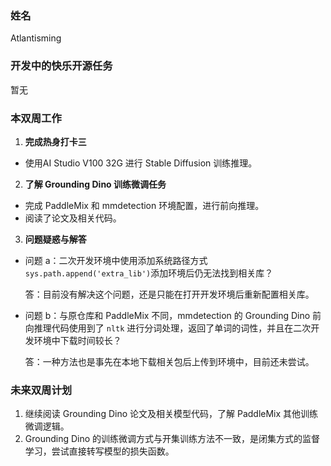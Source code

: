 ### 姓名

Atlantisming

### 开发中的快乐开源任务

暂无

### 本双周工作

1. **完成热身打卡三**

  - 使用AI Studio V100 32G 进行 Stable Diffusion 训练推理。

2. **了解 Grounding Dino 训练微调任务**

  - 完成 PaddleMix 和 mmdetection 环境配置，进行前向推理。
  - 阅读了论文及相关代码。

3. **问题疑惑与解答**
  
  - 问题 a：二次开发环境中使用添加系统路径方式`sys.path.append('extra_lib')`添加环境后仍无法找到相关库？

    答：目前没有解决这个问题，还是只能在打开开发环境后重新配置相关库。
    
  - 问题 b：与原仓库和 PaddleMix 不同，mmdetection 的 Grounding Dino 前向推理代码使用到了 `nltk` 进行分词处理，返回了单词的词性，并且在二次开发环境中下载时间较长？
    
    答：一种方法也是事先在本地下载相关包后上传到环境中，目前还未尝试。
    

### 未来双周计划

1. 继续阅读 Grounding Dino 论文及相关模型代码，了解 PaddleMix 其他训练微调逻辑。
2. Grounding Dino 的训练微调方式与开集训练方法不一致，是闭集方式的监督学习，尝试直接转写模型的损失函数。
